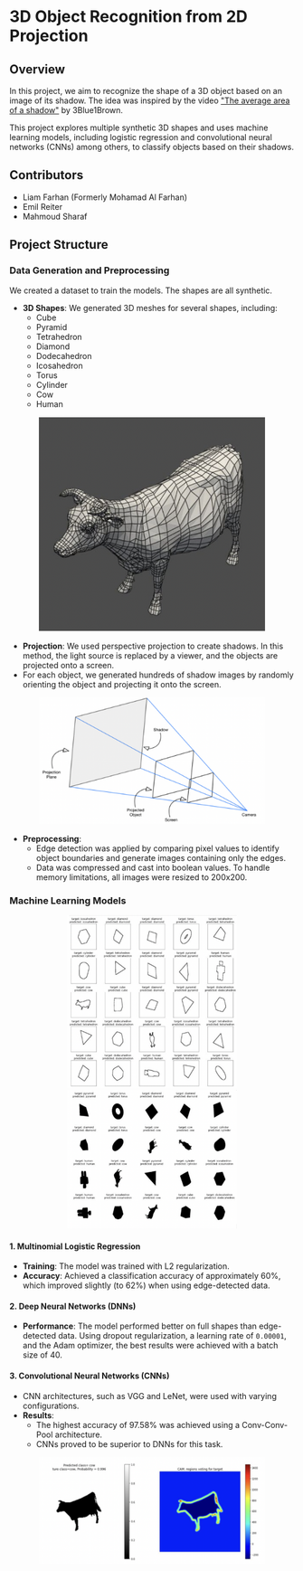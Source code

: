 # 3D Object Recognition from 2D Projection

## Overview

In this project, we aim to recognize the shape of a 3D object based on an image of its shadow. The idea was inspired by the video ["The average area of a shadow"](https://www.youtube.com/watch?v=ltLUadnCyi0) by 3Blue1Brown.

This project explores multiple synthetic 3D shapes and uses machine learning models, including logistic regression and convolutional neural networks (CNNs) among others, to classify objects based on their shadows.

## Contributors 
- Liam Farhan (Formerly Mohamad Al Farhan)
- Emil Reiter
- Mahmoud Sharaf

## Project Structure

### Data Generation and Preprocessing
We created a dataset to train the models. The shapes are all synthetic.
- **3D Shapes**: We generated 3D meshes for several shapes, including:
  - Cube
  - Pyramid
  - Tetrahedron
  - Diamond
  - Dodecahedron
  - Icosahedron
  - Torus
  - Cylinder
  - Cow
  - Human

<p align="center">
  <a href="https://Images/mesh.png">
    <img src="Images/mesh.png" width="400" title="mesh.png">
  </a>
</p>

- **Projection**: We used perspective projection to create shadows. In this method, the light source is replaced by a viewer, and the objects are projected onto a screen.
- For each object, we generated hundreds of shadow images by randomly orienting the object and projecting it onto the screen.

<p align="center">
  <a href="https://Images/projection.png">
    <img src="Images/projection.png" width="400" title="projection.png">
  </a>
</p>

- **Preprocessing**: 
  - Edge detection was applied by comparing pixel values to identify object boundaries and generate images containing only the edges. 
  - Data was compressed and cast into boolean values. To handle memory limitations, all images were resized to 200x200.

### Machine Learning Models

<p align="center">
  <a href="https://Images/edges.png">
    <img src="Images/edges.png" width="300" title="edges.png">
  </a>
  <a href="https://Images/full.png">
    <img src="Images/full.png" width="300" title="full.png">
  </a>
</p>

#### 1. **Multinomial Logistic Regression**
   - **Training**: The model was trained with L2 regularization.
   - **Accuracy**: Achieved a classification accuracy of approximately 60%, which improved slightly (to 62%) when using edge-detected data.

#### 2. **Deep Neural Networks (DNNs)**
   - **Performance**: The model performed better on full shapes than edge-detected data. Using dropout regularization, a learning rate of `0.00001`, and the Adam optimizer, the best results were achieved with a batch size of 40.

#### 3. **Convolutional Neural Networks (CNNs)**
   - CNN architectures, such as VGG and LeNet, were used with varying configurations.
   - **Results**: 
     - The highest accuracy of 97.58% was achieved using a Conv-Conv-Pool architecture.
     - CNNs proved to be superior to DNNs for this task.

<p align="center">
  <a href="https://Images/cam.png">
    <img src="Images/cam.png" width="400" title="cam.png">
  </a>
</p>
